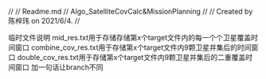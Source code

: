 //
//  Readme.md
//  Algo_SatelliteCovCalc&MissionPlanning
//
//  Created by 陈梓玮 on 2021/6/4.
//

临时文件说明
mid_res<X>.txt用于存储存储第x个target文件内的每一个个卫星覆盖时间窗口
combine_cov_res<X>.txt用于存储第x个target文件内9颗卫星并集后的时间窗口
double_cov_res<X>.txt用于存储第x个target文件内9颗卫星并集后的二重覆盖时间窗口
  加一句话让branch不同


